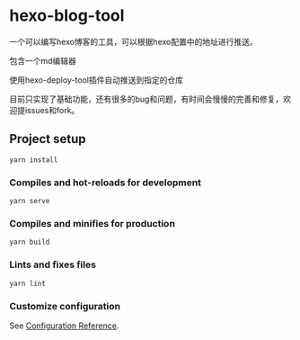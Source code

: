 # hexo-blog-tool

一个可以编写hexo博客的工具，可以根据hexo配置中的地址进行推送。

包含一个md编辑器

使用hexo-deploy-tool插件自动推送到指定的仓库

目前只实现了基础功能，还有很多的bug和问题，有时间会慢慢的完善和修复，欢迎提issues和fork。

## Project setup
```
yarn install
```

### Compiles and hot-reloads for development
```
yarn serve
```

### Compiles and minifies for production
```
yarn build
```

### Lints and fixes files
```
yarn lint
```

### Customize configuration
See [Configuration Reference](https://cli.vuejs.org/config/).
